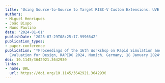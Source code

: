 ```yaml
---
title: 'Using Source-to-Source to Target RISC-V Custom Extensions: UVE Case-Study'
authors:
- Miguel Henriques
- João Bispo
- Nuno Paulino
date: '2024-01-01'
publishDate: '2025-07-29T08:25:17.999664Z'
publication_types:
- paper-conference
publication: '*Proceedings of the 16th Workshop on Rapid Simulation and Performance
  Evaluation for Design, RAPIDO 2024, Munich, Germany, 18 January 2024*'
doi: 10.1145/3642921.3642930
links:
- name: URL
  url: https://doi.org/10.1145/3642921.3642930
---
```


